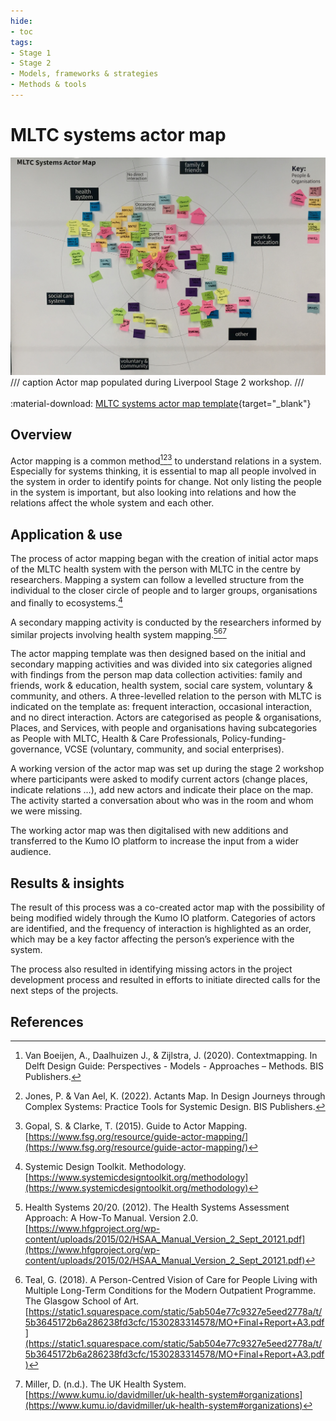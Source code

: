 ```yaml
---
hide:
- toc
tags:
- Stage 1
- Stage 2
- Models, frameworks & strategies
- Methods & tools
---
```


# MLTC systems actor map

![actor map](../assets/actor-map.jpg)
/// caption
Actor map populated during Liverpool Stage 2 workshop.
///
<br><br>
:material-download: [MLTC systems actor map template](../assets/actor_map_template.pdf){target="_blank"}

## Overview

Actor mapping is a common method[^1][^2][^3] to understand relations in a system. Especially for systems thinking, it is essential to map all people involved in the system in order to identify points for change. Not only listing the people in the system is important, but also looking into relations and how the relations affect the whole system and each other. 

## Application & use

The process of actor mapping began with the creation of initial actor maps of the MLTC health system with the person with MLTC in the centre by researchers. Mapping a system can follow a levelled structure from the individual to the closer circle of people and to larger groups, organisations and finally to ecosystems.[^4] 

A secondary mapping activity is conducted by the researchers informed by similar projects involving health system mapping.[^5][^6][^7] 

<p>The actor mapping template was then designed based on the initial and secondary mapping activities and was divided into six categories aligned with findings from the person map data collection activities: family and friends, work & education, health system, social care system, voluntary & community, and others. A three-levelled relation to the person with MLTC is indicated on the template as: frequent interaction, occasional interaction, and no direct interaction. Actors are categorised as people & organisations, Places, and Services, with people and organisations having subcategories as People with MLTC, Health & Care Professionals, Policy-funding-governance, VCSE (voluntary, community, and social enterprises).  
</p>

<p>A working version of the actor map was set up during the stage 2 workshop where participants were asked to modify current actors (change places, indicate relations …), add new actors and indicate their place on the map. The activity started a conversation about who was in the room and whom we were missing. 
</p>

<p>The working actor map was then digitalised with new additions and transferred to the Kumo IO platform to increase the input from a wider audience. 
</p>

## Results & insights

<p>The result of this process was a co-created actor map with the possibility of being modified widely through the Kumo IO platform. Categories of actors are identified, and the frequency of interaction is highlighted as an order, which may be a key factor affecting the person’s experience with the system.
</p> 

<p>The process also resulted in identifying missing actors in the project development process and resulted in efforts to initiate directed calls for the next steps of the projects. 
</p>

## References

[^1]:
    Van Boeijen, A., Daalhuizen J., & Zijlstra, J. (2020). Contextmapping. In Delft Design Guide: Perspectives - Models - Approaches – Methods. BIS Publishers. 
[^2]:
    Jones, P. & Van Ael, K. (2022). Actants Map. In Design Journeys through Complex Systems: Practice Tools for Systemic Design. BIS Publishers. 
[^3]:
    Gopal, S. & Clarke, T. (2015). Guide to Actor Mapping. [https://www.fsg.org/resource/guide-actor-mapping/](https://www.fsg.org/resource/guide-actor-mapping/)
[^4]:
    Systemic Design Toolkit. Methodology. [https://www.systemicdesigntoolkit.org/methodology](https://www.systemicdesigntoolkit.org/methodology)
[^5]:
    Health Systems 20/20. (2012). The Health Systems Assessment Approach: A How-To Manual. Version 2.0. [https://www.hfgproject.org/wp-content/uploads/2015/02/HSAA_Manual_Version_2_Sept_20121.pdf](https://www.hfgproject.org/wp-content/uploads/2015/02/HSAA_Manual_Version_2_Sept_20121.pdf)
[^6]:
    Teal, G. (2018). A Person-Centred Vision of Care for People Living with Multiple Long-Term Conditions for the Modern Outpatient Programme. The Glasgow School of Art. [https://static1.squarespace.com/static/5ab504e77c9327e5eed2778a/t/5b3645172b6a286238fd3cfc/1530283314578/MO+Final+Report+A3.pdf](https://static1.squarespace.com/static/5ab504e77c9327e5eed2778a/t/5b3645172b6a286238fd3cfc/1530283314578/MO+Final+Report+A3.pdf)
[^7]:
    Miller, D. (n.d.). The UK Health System. [https://www.kumu.io/davidmiller/uk-health-system#organizations](https://www.kumu.io/davidmiller/uk-health-system#organizations)


